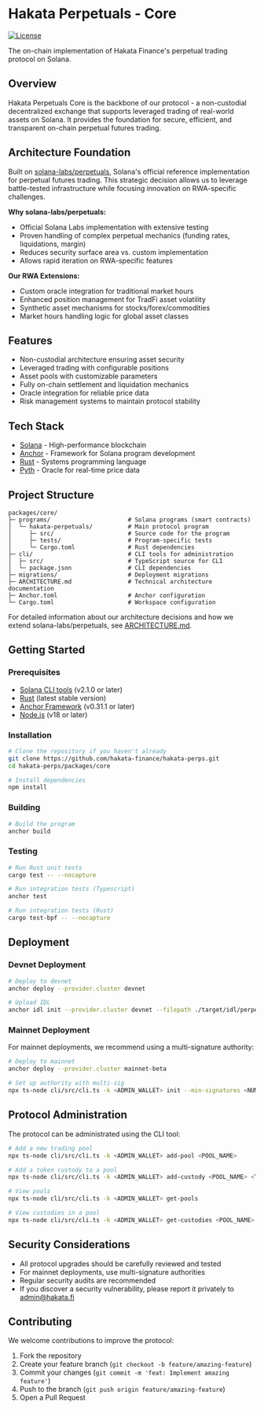 # Hakata Perpetuals - Core

[![License](https://img.shields.io/badge/License-Apache%202.0-blue.svg)](../../LICENSE)

The on-chain implementation of Hakata Finance's perpetual trading protocol on Solana.

## Overview

Hakata Perpetuals Core is the backbone of our protocol - a non-custodial decentralized exchange that supports leveraged trading of real-world assets on Solana. It provides the foundation for secure, efficient, and transparent on-chain perpetual futures trading.

## Architecture Foundation

Built on [solana-labs/perpetuals](https://github.com/solana-labs/perpetuals), Solana's official reference implementation for perpetual futures trading. This strategic decision allows us to leverage battle-tested infrastructure while focusing innovation on RWA-specific challenges.

**Why solana-labs/perpetuals:**
- Official Solana Labs implementation with extensive testing
- Proven handling of complex perpetual mechanics (funding rates, liquidations, margin)
- Reduces security surface area vs. custom implementation
- Allows rapid iteration on RWA-specific features

**Our RWA Extensions:**
- Custom oracle integration for traditional market hours
- Enhanced position management for TradFi asset volatility
- Synthetic asset mechanisms for stocks/forex/commodities
- Market hours handling logic for global asset classes

## Features

- Non-custodial architecture ensuring asset security
- Leveraged trading with configurable positions
- Asset pools with customizable parameters
- Fully on-chain settlement and liquidation mechanics
- Oracle integration for reliable price data
- Risk management systems to maintain protocol stability

## Tech Stack

- [Solana](https://solana.com/) - High-performance blockchain
- [Anchor](https://www.anchor-lang.com/) - Framework for Solana program development
- [Rust](https://www.rust-lang.org/) - Systems programming language
- [Pyth](https://pyth.network/) - Oracle for real-time price data

## Project Structure

```text
packages/core/
├─ programs/                      # Solana programs (smart contracts)
│  └─ hakata-perpetuals/          # Main protocol program
│     ├─ src/                     # Source code for the program
│     ├─ tests/                   # Program-specific tests
│     └─ Cargo.toml               # Rust dependencies
├─ cli/                           # CLI tools for administration
│  ├─ src/                        # TypeScript source for CLI
│  └─ package.json                # CLI dependencies
├─ migrations/                    # Deployment migrations
├─ ARCHITECTURE.md                # Technical architecture documentation
├─ Anchor.toml                    # Anchor configuration
└─ Cargo.toml                     # Workspace configuration
```

For detailed information about our architecture decisions and how we extend solana-labs/perpetuals, see [ARCHITECTURE.md](ARCHITECTURE.md).

## Getting Started

### Prerequisites

- [Solana CLI tools](https://docs.solana.com/cli/install-solana-cli-tools) (v2.1.0 or later)
- [Rust](https://rustup.rs/) (latest stable version)
- [Anchor Framework](https://www.anchor-lang.com/docs/installation) (v0.31.1 or later)
- [Node.js](https://nodejs.org/) (v18 or later)

### Installation

```bash
# Clone the repository if you haven't already
git clone https://github.com/hakata-finance/hakata-perps.git
cd hakata-perps/packages/core

# Install dependencies
npm install
```

### Building

```bash
# Build the program
anchor build
```

### Testing

```bash
# Run Rust unit tests
cargo test -- --nocapture

# Run integration tests (Typescript)
anchor test

# Run integration tests (Rust)
cargo test-bpf -- --nocapture
```

## Deployment

### Devnet Deployment

```bash
# Deploy to devnet
anchor deploy --provider.cluster devnet

# Upload IDL
anchor idl init --provider.cluster devnet --filepath ./target/idl/perpetuals.json <PROGRAM_ID>
```

### Mainnet Deployment

For mainnet deployments, we recommend using a multi-signature authority:

```bash
# Deploy to mainnet
anchor deploy --provider.cluster mainnet-beta

# Set up authority with multi-sig
npx ts-node cli/src/cli.ts -k <ADMIN_WALLET> init --min-signatures <NUM> <ADMIN_WALLET1> <ADMIN_WALLET2> ...
```

## Protocol Administration

The protocol can be administrated using the CLI tool:

```bash
# Add a new trading pool
npx ts-node cli/src/cli.ts -k <ADMIN_WALLET> add-pool <POOL_NAME>

# Add a token custody to a pool
npx ts-node cli/src/cli.ts -k <ADMIN_WALLET> add-custody <POOL_NAME> <TOKEN_MINT> <TOKEN_ORACLE> -s <IS_STABLE>

# View pools
npx ts-node cli/src/cli.ts -k <ADMIN_WALLET> get-pools

# View custodies in a pool
npx ts-node cli/src/cli.ts -k <ADMIN_WALLET> get-custodies <POOL_NAME>
```

## Security Considerations

- All protocol upgrades should be carefully reviewed and tested
- For mainnet deployments, use multi-signature authorities
- Regular security audits are recommended
- If you discover a security vulnerability, please report it privately to <admin@hakata.fi>

## Contributing

We welcome contributions to improve the protocol:

1. Fork the repository
2. Create your feature branch (`git checkout -b feature/amazing-feature`)
3. Commit your changes (`git commit -m 'feat: Implement amazing feature'`)
4. Push to the branch (`git push origin feature/amazing-feature`)
5. Open a Pull Request
